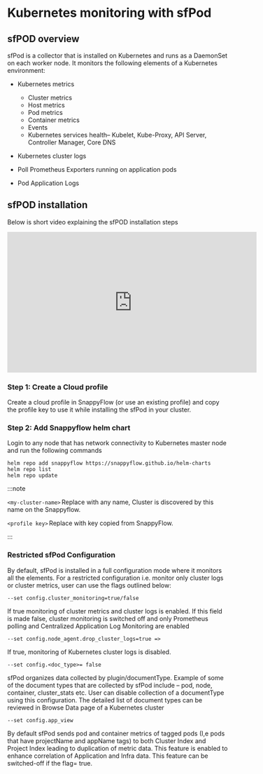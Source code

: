 # Kubernetes monitoring with sfPod 

## sfPOD overview

sfPod is a collector that is installed on Kubernetes and runs as a DaemonSet on each worker node. It monitors the following elements of a Kubernetes environment: 

- Kubernetes metrics 
  - Cluster metrics 
  - Host metrics 
  - Pod metrics 
  - Container metrics 
  - Events 
  - Kubernetes services health– Kubelet, Kube-Proxy, API Server, Controller Manager, Core DNS 

- Kubernetes cluster logs 
- Poll Prometheus Exporters running on application pods 
- Pod Application Logs 

## sfPOD installation

Below is short video explaining the sfPOD installation steps

<iframe width="570" height="321" src="https://www.youtube.com/watch?v=Q4BiVR2nOn4" frameborder="0" allow="accelerometer; autoplay; clipboard-write; encrypted-media; gyroscope; picture-in-picture"  allowtransparency="true"></iframe>

### Step 1: Create a Cloud profile 

Create a cloud profile in SnappyFlow (or use an existing profile) and copy the profile key to use it while installing the sfPod in your cluster. 

### Step 2: Add Snappyflow helm chart 

Login to any node that has network connectivity to Kubernetes master node and run the following commands 

```shell
helm repo add snappyflow https://snappyflow.github.io/helm-charts 
helm repo list 
helm repo update 
```

:::note

`<my-cluster-name>` Replace with any name, Cluster is discovered by this name on the Snappyflow. 

`<profile key>` Replace with key copied from SnappyFlow. 

:::

### Restricted sfPod Configuration 

By default, sfPod is installed in a full configuration mode where it monitors all the elements. For a restricted configuration i.e. monitor only cluster logs or cluster metrics, user can use the flags outlined below: 

`--set config.cluster_monitoring=true/false`

If true monitoring of cluster metrics and cluster logs is enabled. If this field is made false, cluster monitoring is switched off and only Prometheus polling and Centralized Application Log Monitoring are enabled 

`--set config.node_agent.drop_cluster_logs=true =>`

If true, monitoring of Kubernetes cluster logs is disabled. 

`--set config.<doc_type>= false`

sfPod organizes data collected by plugin/documentType. Example of some of the document types that are collected by sfPod include – pod, node, container, cluster_stats etc. User can disable collection of a documentType using this configuration. The detailed list of document types can be reviewed in Browse Data page of a Kubernetes cluster

`--set config.app_view`

By default sfPod sends pod and container metrics of tagged pods (I,e pods that have projectName and appName tags) to both Cluster Index and Project Index leading to duplication of metric data. This feature is enabled to enhance correlation of Application and Infra data. This feature can be switched-off if the flag= true.